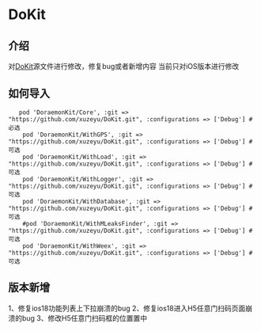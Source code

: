 # DoKit


## 介绍
对[DoKit](https://github.com/didi/DoKit)源文件进行修改，修复bug或者新增内容
当前只对iOS版本进行修改


## 如何导入

```
   pod 'DoraemonKit/Core', :git => "https://github.com/xuzeyu/DoKit.git", :configurations => ['Debug'] #必选
    pod 'DoraemonKit/WithGPS', :git => "https://github.com/xuzeyu/DoKit.git", :configurations => ['Debug'] #可选
    pod 'DoraemonKit/WithLoad', :git => "https://github.com/xuzeyu/DoKit.git", :configurations => ['Debug'] #可选
    pod 'DoraemonKit/WithLogger', :git => "https://github.com/xuzeyu/DoKit.git", :configurations => ['Debug'] #可选
    pod 'DoraemonKit/WithDatabase', :git => "https://github.com/xuzeyu/DoKit.git", :configurations => ['Debug'] #可选
    #pod 'DoraemonKit/WithMLeaksFinder', :git => "https://github.com/xuzeyu/DoKit.git", :configurations => ['Debug'] #可选
    pod 'DoraemonKit/WithWeex', :git => "https://github.com/xuzeyu/DoKit.git", :configurations => ['Debug'] #可选
```

## 版本新增
1、修复ios18功能列表上下拉崩溃的bug
2、修复ios18进入H5任意门扫码页面崩溃的bug
3、修改H5任意门扫码框的位置置中

